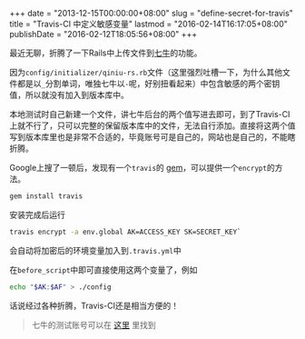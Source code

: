 +++
date = "2013-12-15T00:00:00+08:00"
slug = "define-secret-for-travis"
title = "Travis-CI 中定义敏感变量"
lastmod = "2016-02-14T16:17:05+08:00"
publishDate = "2016-02-12T18:05:56+08:00"
+++

最近无聊，折腾了一下Rails中上传文件到[七牛](http://www.qiniu.com)的功能。

因为`config/initializer/qiniu-rs.rb`文件（这里强烈吐槽一下，为什么其他文件都是以`_`分割单词，唯独七牛以`-`呢，好别扭看起来）中包含敏感的两个密钥值，所以就没有加入到版本库中。

本地测试时自己新建一个文件，讲七牛后台的两个值写进去即可，到了Travis-CI上就不行了，只可以完整的保留版本库中的文件，无法自行添加。直接将这两个值写到版本库里也是非常不合适的，毕竟账号可是自己的，网站也是自己的，不能瞎折腾。

Google上搜了一顿后，发现有一个`travis`的 [gem](https://rubygems.org/gems/travis)，可以提供一个`encrypt`的方法。

~~~bash
gem install travis
~~~

安装完成后运行

~~~bash
travis encrypt -a env.global AK=ACCESS_KEY SK=SECRET_KEY`
~~~

会自动将加密后的环境变量加入到`.travis.yml`中

在`before_script`中即可直接使用这两个变量了，例如

~~~bash
echo "$AK:$AF" > ./config
~~~

话说经过各种折腾，Travis-CI还是相当方便的！ 

> 七牛的测试账号可以在 [这里](http://developer.qiniu.com/docs/v6/kb/testing.html#upload) 里找到
